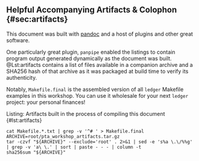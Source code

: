 ## Helpful Accompanying Artifacts & Colophon {#sec:artifacts}

This document was built with [pandoc](https://pandoc.org) and a host of plugins
and other great software.

One particularly great plugin, `panpipe` enabled the listings to contain
program output generated dynamically as the document was built. @Lst:artifacts
contains a list of files available in a companion archive and a SHA256 hash of
that archive as it was packaged at build time to verify its authenticity.

Notably, `Makefile.final` is the assembled version of all `ledger` Makefile
examples in this workshop. You can use it wholesale for your next `ledger`
project: your personal finances!

<!-- packaging up the panpipe tmpdir -->

Listing: Artifacts built in the process of compiling this document {#lst:artifacts}

```{pipe="sh"}
cat Makefile.*.txt | grep -v '^# ' > Makefile.final
ARCHIVE=root/pta_workshop_artifacts.tar.gz
tar -czvf "${ARCHIVE}" --exclude='root' . 2>&1 | sed -e 's%a \.\/%%g' | grep -v 'a\ \.' | sort | paste - - - | column -t
sha256sum "${ARCHIVE}"

```
